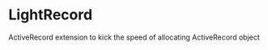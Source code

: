 LightRecord
===========

ActiveRecord extension to kick the speed of allocating ActiveRecord object

